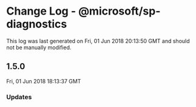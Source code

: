 # Change Log - @microsoft/sp-diagnostics

This log was last generated on Fri, 01 Jun 2018 20:13:50 GMT and should not be manually modified.

## 1.5.0
Fri, 01 Jun 2018 18:13:37 GMT

### Updates


